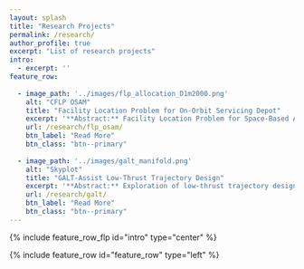 ```yaml
---
layout: splash
title: "Research Projects"
permalink: /research/
author_profile: true
excerpt: "List of research projects"
intro: 
  - excerpt: ''
feature_row:
    
  - image_path: '../images/flp_allocation_D1m2000.png'
    alt: "CFLP OSAM"
    title: "Facility Location Problem for On-Orbit Servicing Depot"
    excerpt: '**Abstract:** Facility Location Problem for Space-Based Assets. '
    url: /research/flp_osam/
    btn_label: "Read More"
    btn_class: "btn--primary"
    
  - image_path: '../images/galt_manifold.png'
    alt: "Skyplot"
    title: "GALT-Assist Low-Thrust Trajectory Design"
    excerpt: '**Abstract:** Exploration of low-thrust trajectory design via direct-transcription.'
    url: /research/galt/
    btn_label: "Read More"
    btn_class: "btn--primary"
---
```


{% include feature_row_flp id="intro" type="center" %}

{% include feature_row id="feature_row" type="left" %}
